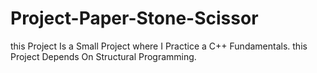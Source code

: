 # Project-Paper-Stone-Scissor
this Project Is a Small Project where I Practice a C++ Fundamentals.
this Project Depends On Structural Programming.
